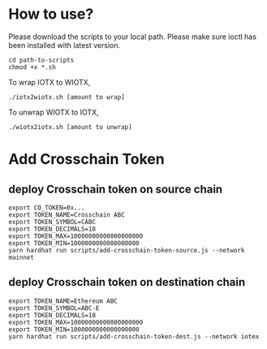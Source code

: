 # How to use?

Please download the scripts to your local path.  Please make sure ioctl has been installed with latest version.

```
cd path-to-scripts
chmod +x *.sh
```

To wrap IOTX to WIOTX,
```
./iotx2wiotx.sh [amount to wrap]
```

To unwrap WIOTX to IOTX,
```
./wiotx2iotx.sh [amount to unwrap]
```

# Add Crosschain Token

## deploy Crosschain token on source chain

```
export CO_TOKEN=0x...
export TOKEN_NAME=Crosschain ABC
export TOKEN_SYMBOL=CABC
export TOKEN_DECIMALS=18
export TOKEN_MAX=10000000000000000000
export TOKEN_MIN=1000000000000000000
yarn hardhat run scripts/add-crosschain-token-source.js --network mainnet
```

## deploy Crosschain token on destination chain

```
export TOKEN_NAME=Ethereum ABC
export TOKEN_SYMBOL=ABC-E
export TOKEN_DECIMALS=18
export TOKEN_MAX=10000000000000000000
export TOKEN_MIN=1000000000000000000
yarn hardhat run scripts/add-crosschain-token-dest.js --network iotex
```
